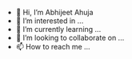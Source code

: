 - 👋 Hi, I’m Abhijeet Ahuja
- 👀 I’m interested in ...
- 🌱 I’m currently learning ...
- 💞️ I’m looking to collaborate on ...
- 📫 How to reach me ...

<!---
abhi-at-bitsy/abhi-at-bitsy is a ✨ special ✨ repository because its `README.md` (this file) appears on your GitHub profile.
You can click the Preview link to take a look at your changes.
--->
